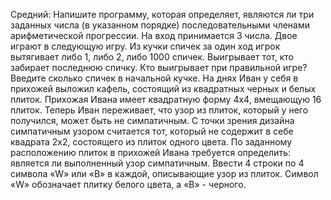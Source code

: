 Средний:
Напишите программу, которая определяет, являются ли три заданных
числа (в указанном порядке) последовательными членами арифметической
прогрессии. На вход принимается 3 числа.
Двое играют в следующую игру. Из кучки спичек за один ход игрок вытягивает либо 1, либо 2, либо 1000 спичек. Выигрывает тот, кто забирает последнюю спичку. Кто выигрывает при правильной игре? Введите сколько спичек в начальной кучке.
На днях Иван у себя в прихожей выложил кафель, состоящий из квадратных черных и белых плиток. Прихожая Ивана имеет квадратную форму 4х4, вмещающую 16 плиток. Теперь Иван переживает, что узор из плиток, который у него получился, может быть не симпатичным. С точки зрения дизайна симпатичным узором считается тот, который не содержит в себе квадрата 2х2, состоящего из плиток одного цвета. По заданному расположению плиток в прихожей Ивана требуется определить: является ли выполненный узор симпатичным. Ввести 4 строки по 4 символа «W» или «B» в каждой, описывающие узор из плиток. Символ «W» обозначает плитку белого цвета, а «B» - черного.
